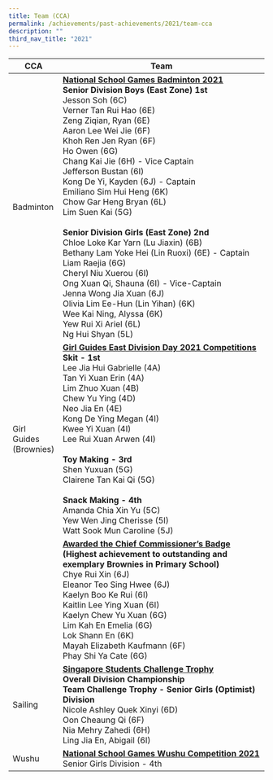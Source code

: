 ```yaml
---
title: Team (CCA)
permalink: /achievements/past-achievements/2021/team-cca
description: ""
third_nav_title: "2021"
---
```

| CCA | Team |
|---|---|
| Badminton | <u><strong> National School Games Badminton 2021 </strong></u><br> **Senior Division Boys (East Zone) 1st** <br> Jesson Soh (6C) <br> Verner Tan Rui Hao (6E) <br> Zeng Ziqian, Ryan (6E) <br> Aaron Lee Wei Jie (6F) <br> Khoh Ren Jen Ryan (6F) <br> Ho Owen (6G) <br> Chang Kai Jie (6H) - Vice Captain <br> Jefferson Bustan (6I) <br> Kong De Yi, Kayden (6J) - Captain <br> Emiliano Sim Hui Heng (6K) <br> Chow Gar Heng Bryan (6L) <br> Lim Suen Kai (5G) <br> <br> **Senior Division Girls (East Zone) 2nd** <br> Chloe Loke Kar Yarn (Lu Jiaxin) (6B) <br> Bethany Lam Yoke Hei (Lin Ruoxi) (6E) - Captain <br>  Liam Raejia (6G) <br> Cheryl Niu Xuerou (6I) <br> Ong Xuan Qi, Shauna (6I) - Vice-Captain <br> Jenna Wong Jia Xuan (6J) <br> Olivia Lim Ee-Hun (Lin Yihan) (6K) <br> Wee Kai Ning, Alyssa (6K) <br> Yew Rui Xi Ariel (6L) <br> Ng Hui Shyan (5L) |
| Girl Guides <br> (Brownies) | <u><strong> Girl Guides East Division Day 2021 Competitions </strong></u><br> **Skit - 1st** <br> Lee Jia Hui Gabrielle (4A) <br> Tan Yi Xuan Erin (4A) <br> Lim Zhuo Xuan (4B) <br> Chew Yu Ying (4D) <br>  Neo Jia En (4E) <br> Kong De Ying Megan (4I) <br> Kwee Yi Xuan (4I) <br> Lee Rui Xuan Arwen (4I) <br><br> **Toy Making - 3rd** <br> Shen Yuxuan (5G) <br> Clairene Tan Kai Qi (5G) <br><br> **Snack Making - 4th** <br> Amanda Chia Xin Yu (5C) <br> Yew Wen Jing Cherisse (5I) <br> Watt Sook Mun Caroline (5J) | 
|   | <u><strong> Awarded the Chief Commissioner’s Badge </strong></u> <br> **(Highest achievement to outstanding and exemplary Brownies in Primary School)** <br> Chye Rui Xin (6J) <br> Eleanor Teo Sing Hwee (6J) <br> Kaelyn Boo Ke Rui (6I) <br> Kaitlin Lee Ying Xuan (6I) <br> Kaelyn Chew Yu Xuan (6G) <br> Lim Kah En Emelia (6G) <br> Lok Shann En (6K) <br> Mayah Elizabeth Kaufmann (6F) <br> Phay Shi Ya Cate (6G) |
| Sailing | <u><strong> Singapore Students Challenge Trophy </strong></u><br> **Overall Division Championship** <br> **Team Challenge Trophy - Senior Girls (Optimist) Division** <br> Nicole Ashley Quek Xinyi (6D) <br> Oon Cheaung Qi (6F) <br> Nia Mehry Zahedi (6H) <br> Ling Jia En, Abigail (6I) <br> |
| Wushu | <u><strong> National School Games Wushu Competition 2021 </strong></u> <br>  Senior Girls Division - 4th |